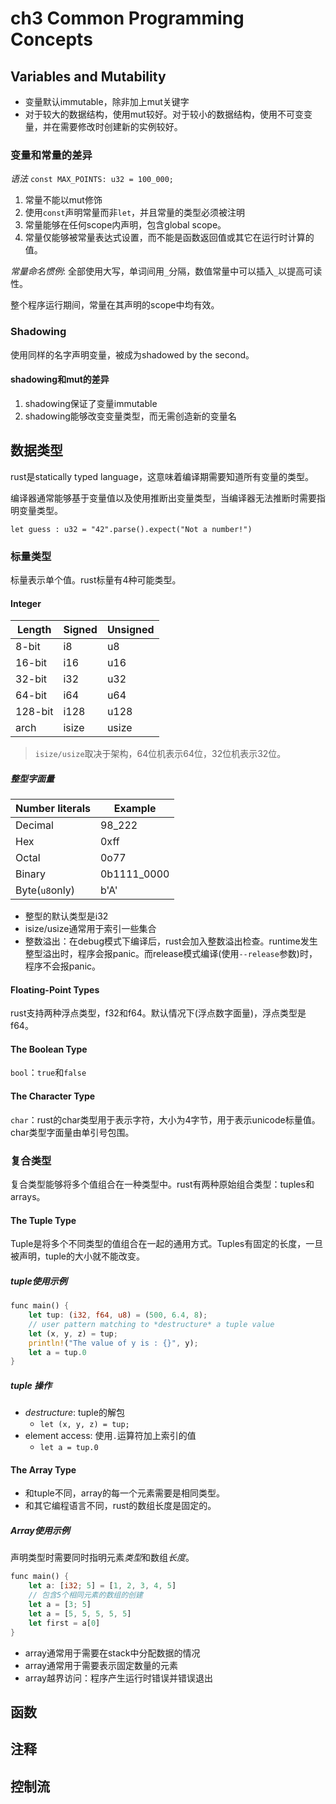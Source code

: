 # ch3 Common Programming Concepts

## Variables and Mutability

+ 变量默认immutable，除非加上mut关键字
+ 对于较大的数据结构，使用mut较好。对于较小的数据结构，使用不可变变量，并在需要修改时创建新的实例较好。

### 变量和常量的差异

*语法* `const MAX_POINTS: u32 = 100_000;`

1. 常量不能以mut修饰
2. 使用`const`声明常量而非`let`，并且常量的类型必须被注明
3. 常量能够在任何scope内声明，包含global scope。
4. 常量仅能够被常量表达式设置，而不能是函数返回值或其它在运行时计算的值。

*常量命名惯例*: 全部使用大写，单词间用`_`分隔，数值常量中可以插入`_`以提高可读性。

整个程序运行期间，常量在其声明的scope中均有效。

### Shadowing

使用同样的名字声明变量，被成为shadowed by the second。

#### shadowing和mut的差异

1. shadowing保证了变量immutable
2. shadowing能够改变变量类型，而无需创造新的变量名

## 数据类型

rust是statically typed language，这意味着编译期需要知道所有变量的类型。

编译器通常能够基于变量值以及使用推断出变量类型，当编译器无法推断时需要指明变量类型。

`let guess : u32 = "42".parse().expect("Not a number!")`

### 标量类型

标量表示单个值。rust标量有4种可能类型。

#### Integer

|Length|Signed|Unsigned|
|---|---|---|
|8-bit|i8|u8|
|16-bit|i16|u16|
|32-bit|i32|u32|
|64-bit|i64|u64|
|128-bit|i128|u128|
|arch|isize|usize|

> `isize/usize`取决于架构，64位机表示64位，32位机表示32位。

##### 整型字面量

|Number literals|Example|
|---|---|
|Decimal|98_222|
|Hex|0xff|
|Octal|0o77|
|Binary|0b1111_0000|
|Byte(`u8`only)|b'A'|

+ 整型的默认类型是i32
+ isize/usize通常用于索引一些集合
+ 整数溢出：在debug模式下编译后，rust会加入整数溢出检查。runtime发生整型溢出时，程序会报panic。而release模式编译(使用`--release`参数)时，程序不会报panic。

#### Floating-Point Types

rust支持两种浮点类型，f32和f64。默认情况下(浮点数字面量)，浮点类型是f64。

#### The Boolean Type

`bool`：`true`和`false`

#### The Character Type

`char`：rust的char类型用于表示字符，大小为4字节，用于表示unicode标量值。char类型字面量由单引号包围。

### 复合类型

复合类型能够将多个值组合在一种类型中。rust有两种原始组合类型：tuples和arrays。

#### The Tuple Type

Tuple是将多个不同类型的值组合在一起的通用方式。Tuples有固定的长度，一旦被声明，tuple的大小就不能改变。

##### tuple使用示例

```rust
func main() {
    let tup: (i32, f64, u8) = (500, 6.4, 8);
    // user pattern matching to *destructure* a tuple value
    let (x, y, z) = tup;
    println!("The value of y is : {}", y);
    let a = tup.0
}
```

##### tuple 操作

+ *destructure*: tuple的解包
    + `let (x, y, z) = tup;`
+ element access: 使用`.`运算符加上索引的值
    + `let a = tup.0`

#### The Array Type

+ 和tuple不同，array的每一个元素需要是相同类型。
+ 和其它编程语言不同，rust的数组长度是固定的。

##### Array使用示例

声明类型时需要同时指明元素*类型*和数组*长度*。

```rust
func main() {
    let a: [i32; 5] = [1, 2, 3, 4, 5]
    // 包含5个相同元素的数组的创建
    let a = [3; 5]
    let a = [5, 5, 5, 5, 5]
    let first = a[0]
}
```
+ array通常用于需要在stack中分配数据的情况
+ array通常用于需要表示固定数量的元素
+ array越界访问：程序产生运行时错误并错误退出

## 函数

## 注释

## 控制流
